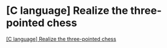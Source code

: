 # [C language] Realize the three-pointed chess
[[C language] Realize the three-pointed chess](https://aiwithcloud.com/2022/09/19/c_language_realize_the_three_pointed_chess/)